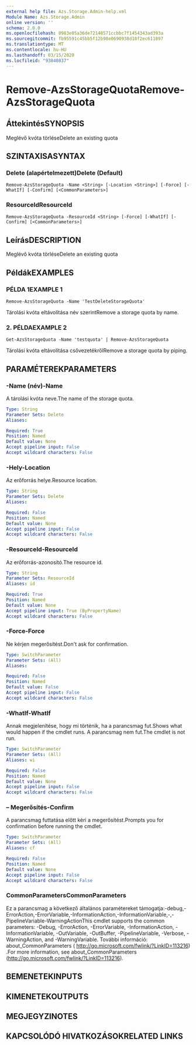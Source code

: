 ```yaml
---
external help file: Azs.Storage.Admin-help.xml
Module Name: Azs.Storage.Admin
online version: ''
schema: 2.0.0
ms.openlocfilehash: 0983e05a36de72148571ccbbc7f1454343ad393a
ms.sourcegitcommit: fb95591c45bb5f12b98e0690938d18f2ec611897
ms.translationtype: MT
ms.contentlocale: hu-HU
ms.lasthandoff: 03/15/2020
ms.locfileid: "93840837"
---
```

# <span data-ttu-id="a5e83-101">Remove-AzsStorageQuota</span><span class="sxs-lookup"><span data-stu-id="a5e83-101">Remove-AzsStorageQuota</span></span>

## <span data-ttu-id="a5e83-102">Áttekintés</span><span class="sxs-lookup"><span data-stu-id="a5e83-102">SYNOPSIS</span></span>
<span data-ttu-id="a5e83-103">Meglévő kvóta törlése</span><span class="sxs-lookup"><span data-stu-id="a5e83-103">Delete an existing quota</span></span>

## <span data-ttu-id="a5e83-104">SZINTAXISA</span><span class="sxs-lookup"><span data-stu-id="a5e83-104">SYNTAX</span></span>

### <span data-ttu-id="a5e83-105">Delete (alapértelmezett)</span><span class="sxs-lookup"><span data-stu-id="a5e83-105">Delete (Default)</span></span>
```
Remove-AzsStorageQuota -Name <String> [-Location <String>] [-Force] [-WhatIf] [-Confirm] [<CommonParameters>]
```

### <span data-ttu-id="a5e83-106">ResourceId</span><span class="sxs-lookup"><span data-stu-id="a5e83-106">ResourceId</span></span>
```
Remove-AzsStorageQuota -ResourceId <String> [-Force] [-WhatIf] [-Confirm] [<CommonParameters>]
```

## <span data-ttu-id="a5e83-107">Leírás</span><span class="sxs-lookup"><span data-stu-id="a5e83-107">DESCRIPTION</span></span>
<span data-ttu-id="a5e83-108">Meglévő kvóta törlése</span><span class="sxs-lookup"><span data-stu-id="a5e83-108">Delete an existing quota</span></span>

## <span data-ttu-id="a5e83-109">Példák</span><span class="sxs-lookup"><span data-stu-id="a5e83-109">EXAMPLES</span></span>

### <span data-ttu-id="a5e83-110">PÉLDA 1</span><span class="sxs-lookup"><span data-stu-id="a5e83-110">EXAMPLE 1</span></span>
```
Remove-AzsStorageQuota -Name 'TestDeleteStorageQuota'
```

<span data-ttu-id="a5e83-111">Tárolási kvóta eltávolítása név szerint</span><span class="sxs-lookup"><span data-stu-id="a5e83-111">Remove a storage quota by name.</span></span>

### <span data-ttu-id="a5e83-112">2. PÉLDA</span><span class="sxs-lookup"><span data-stu-id="a5e83-112">EXAMPLE 2</span></span>
```
Get-AzsStorageQuota -Name 'testquota' | Remove-AzsStorageQuota
```

<span data-ttu-id="a5e83-113">Tárolási kvóta eltávolítása csővezetékről</span><span class="sxs-lookup"><span data-stu-id="a5e83-113">Remove a storage quota by piping.</span></span>

## <span data-ttu-id="a5e83-114">PARAMÉTEREK</span><span class="sxs-lookup"><span data-stu-id="a5e83-114">PARAMETERS</span></span>

### <span data-ttu-id="a5e83-115">-Name (név)</span><span class="sxs-lookup"><span data-stu-id="a5e83-115">-Name</span></span>
<span data-ttu-id="a5e83-116">A tárolási kvóta neve.</span><span class="sxs-lookup"><span data-stu-id="a5e83-116">The name of the storage quota.</span></span>

```yaml
Type: String
Parameter Sets: Delete
Aliases:

Required: True
Position: Named
Default value: None
Accept pipeline input: False
Accept wildcard characters: False
```

### <span data-ttu-id="a5e83-117">-Hely</span><span class="sxs-lookup"><span data-stu-id="a5e83-117">-Location</span></span>
<span data-ttu-id="a5e83-118">Az erőforrás helye.</span><span class="sxs-lookup"><span data-stu-id="a5e83-118">Resource location.</span></span>

```yaml
Type: String
Parameter Sets: Delete
Aliases:

Required: False
Position: Named
Default value: None
Accept pipeline input: False
Accept wildcard characters: False
```

### <span data-ttu-id="a5e83-119">-ResourceId</span><span class="sxs-lookup"><span data-stu-id="a5e83-119">-ResourceId</span></span>
<span data-ttu-id="a5e83-120">Az erőforrás-azonosító.</span><span class="sxs-lookup"><span data-stu-id="a5e83-120">The resource id.</span></span>

```yaml
Type: String
Parameter Sets: ResourceId
Aliases: id

Required: True
Position: Named
Default value: None
Accept pipeline input: True (ByPropertyName)
Accept wildcard characters: False
```

### <span data-ttu-id="a5e83-121">-Force</span><span class="sxs-lookup"><span data-stu-id="a5e83-121">-Force</span></span>
<span data-ttu-id="a5e83-122">Ne kérjen megerősítést.</span><span class="sxs-lookup"><span data-stu-id="a5e83-122">Don't ask for confirmation.</span></span>

```yaml
Type: SwitchParameter
Parameter Sets: (All)
Aliases:

Required: False
Position: Named
Default value: False
Accept pipeline input: False
Accept wildcard characters: False
```

### <span data-ttu-id="a5e83-123">-WhatIf</span><span class="sxs-lookup"><span data-stu-id="a5e83-123">-WhatIf</span></span>
<span data-ttu-id="a5e83-124">Annak megjelenítése, hogy mi történik, ha a parancsmag fut.</span><span class="sxs-lookup"><span data-stu-id="a5e83-124">Shows what would happen if the cmdlet runs.</span></span>
<span data-ttu-id="a5e83-125">A parancsmag nem fut.</span><span class="sxs-lookup"><span data-stu-id="a5e83-125">The cmdlet is not run.</span></span>

```yaml
Type: SwitchParameter
Parameter Sets: (All)
Aliases: wi

Required: False
Position: Named
Default value: None
Accept pipeline input: False
Accept wildcard characters: False
```

### <span data-ttu-id="a5e83-126">– Megerősítés</span><span class="sxs-lookup"><span data-stu-id="a5e83-126">-Confirm</span></span>
<span data-ttu-id="a5e83-127">A parancsmag futtatása előtt kéri a megerősítést.</span><span class="sxs-lookup"><span data-stu-id="a5e83-127">Prompts you for confirmation before running the cmdlet.</span></span>

```yaml
Type: SwitchParameter
Parameter Sets: (All)
Aliases: cf

Required: False
Position: Named
Default value: None
Accept pipeline input: False
Accept wildcard characters: False
```

### <span data-ttu-id="a5e83-128">CommonParameters</span><span class="sxs-lookup"><span data-stu-id="a5e83-128">CommonParameters</span></span>
<span data-ttu-id="a5e83-129">Ez a parancsmag a következő általános paramétereket támogatja:-debug,-ErrorAction,-ErrorVariable,-InformationAction,-InformationVariable,-,-PipelineVariable-WarningAction</span><span class="sxs-lookup"><span data-stu-id="a5e83-129">This cmdlet supports the common parameters: -Debug, -ErrorAction, -ErrorVariable, -InformationAction, -InformationVariable, -OutVariable, -OutBuffer, -PipelineVariable, -Verbose, -WarningAction, and -WarningVariable.</span></span> <span data-ttu-id="a5e83-130">További információ: about_CommonParameters ( http://go.microsoft.com/fwlink/?LinkID=113216) .</span><span class="sxs-lookup"><span data-stu-id="a5e83-130">For more information, see about_CommonParameters (http://go.microsoft.com/fwlink/?LinkID=113216).</span></span>

## <span data-ttu-id="a5e83-131">BEMENETEK</span><span class="sxs-lookup"><span data-stu-id="a5e83-131">INPUTS</span></span>

## <span data-ttu-id="a5e83-132">KIMENETEK</span><span class="sxs-lookup"><span data-stu-id="a5e83-132">OUTPUTS</span></span>

## <span data-ttu-id="a5e83-133">MEGJEGYZI</span><span class="sxs-lookup"><span data-stu-id="a5e83-133">NOTES</span></span>

## <span data-ttu-id="a5e83-134">KAPCSOLÓDÓ HIVATKOZÁSOK</span><span class="sxs-lookup"><span data-stu-id="a5e83-134">RELATED LINKS</span></span>

